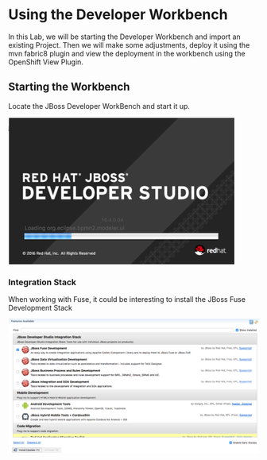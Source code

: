 # Using the Developer Workbench

In this Lab, we will be starting the Developer Workbench and import an existing Project. Then we will make some adjustments, deploy it using the mvn fabric8 plugin and view the deployment in the workbench using the OpenShift View Plugin.

## Starting the Workbench

Locate the JBoss Developer WorkBench and start it up.

![](/assets/workbenchStartUp.png)

### Integration Stack

When working with Fuse, it could be interesting to install the JBoss Fuse Development Stack

![](/assets/jbdevfusestack.png)



